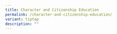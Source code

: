 ```yaml
---
title: Character and Citizenship Education
permalink: /character-and-citizenship-education/
variant: tiptap
description: ""
---
```

